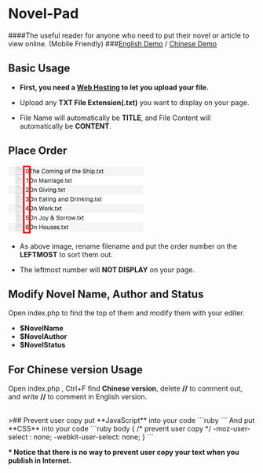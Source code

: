 # Novel-Pad
####The useful reader for anyone who need to put their novel or article to view online. (Mobile Friendly)
###<a href="http://smartlun.com/github/novel/" target="_blank">English Demo</a> / <a href="http://smartlun.com/novel/sixstone/" target="_blank">Chinese Demo</a> 

## Basic Usage

- **First, you need a [Web Hosting](https://en.wikipedia.org/wiki/Category:Web_hosting) to let you upload your file.**

- Upload any **TXT File Extension(.txt)** you want to display on your page. 

- File Name will automatically be **TITLE**, and File Content will automatically be **CONTENT**.

## Place Order

![order](screenshots/01.png "Add the order number in the leftmost to sort txt files")
- As above image, rename filename and put the order number on the **LEFTMOST** to sort them out. 

- The leftmost number will **NOT DISPLAY** on your page.

## Modify Novel Name, Author and Status

Open index.php to find the top of them and modify them with your editer.
- **$NovelName** 
- **$NovelAuthor**
- **$NovelStatus** 


## For Chinese version Usage
Open index.php , Ctrl+F find **Chinese version**, delete **//** to comment out,  and write **//** to comment in English version.

<br />
>## Prevent user copy
put **JavaScript** into your code
```ruby
<!-- prevent user copy start -->
<script type="text/javascript">
function iEsc(){ return false; }
function iRec(){ return true; }
function DisableKeys() {
if(event.ctrlKey || event.shiftKey || event.altKey) {
window.event.returnValue=false;
iEsc();}
}
document.ondragstart=iEsc;
document.onkeydown=DisableKeys;
document.oncontextmenu=iEsc;
if (typeof document.onselectstart !="undefined")
document.onselectstart=iEsc;
else{
document.onmousedown=iEsc;
document.onmouseup=iRec;
}
function DisableRightClick(qsyzDOTnet){
if (window.Event){
if (qsyzDOTnet.which == 2 || qsyzDOTnet.which == 3)
iEsc();}
else
if (event.button == 2 || event.button == 3){
event.cancelBubble = true
event.returnValue = false;
iEsc();}
}
</script>
<!-- prevent user copy end -->
```
And put **CSS** into your code
```ruby
body {
   /* prevent user copy */
  -moz-user-select : none;
  -webkit-user-select: none; 
}
```

**\* Notice that there is no way to prevent user copy your text when you publish in Internet.**
